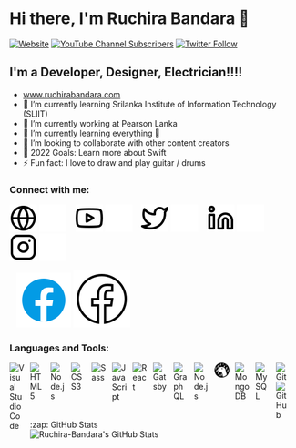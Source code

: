 # Hi there, I'm Ruchira Bandara  👋 


[![Website](https://img.shields.io/website?label=ruchirabandara.com&style=for-the-badge&url=https%3A%2F%2Fruchirabandara.com)](https://ruchirabandara.com)
[![YouTube Channel Subscribers](https://img.shields.io/youtube/channel/subscribers/UC-N0R8YtbU8kUoQ0gr4iXrg?logo=youtube&logoColor=red&style=for-the-badge)][youtube]
[![Twitter Follow](https://img.shields.io/twitter/follow/Ruchira?color=1DA1F2&logo=twitter&style=for-the-badge)](https://twitter.com/RUCHIRA0BANDARA)




## I'm a Developer, Designer, Electrician!!!!

-  www.ruchirabandara.com
- 🌱 I’m currently learning Srilanka Institute of Information Technology (SLIIT)
- 🌱 I’m currently working at Pearson Lanka
- 🌱 I’m currently learning everything 🤣
- 👯 I’m looking to collaborate with other content creators
- 🥅 2022 Goals: Learn more about Swift
- ⚡ Fun fact: I love to draw and play guitar / drums




### Connect with me:

[![website](./img/globe-light.svg)](https://ruchirabandara.com#gh-light-mode-only)
[![website](./img/globe-dark.svg)](https://ruchirabandara.com#gh-dark-mode-only)
&nbsp;&nbsp;
[![website](./img/youtube-light.svg)](https://www.youtube.com/channel/UC-N0R8YtbU8kUoQ0gr4iXrg#gh-light-mode-only)
[![website](./img/youtube-dark.svg)](https://www.youtube.com/channel/UC-N0R8YtbU8kUoQ0gr4iXrg#gh-dark-mode-only)
&nbsp;&nbsp;
[![website](./img/twitter-light.svg)](https://twitter.com/RUCHIRA0BANDARA#gh-light-mode-only)
[![website](./img/twitter-dark.svg)](https://twitter.com/RUCHIRA0BANDARA#gh-dark-mode-only)
&nbsp;&nbsp;
[![website](./img/linkedin-light.svg)](https://www.linkedin.com/in/ruchirabandara/#gh-light-mode-only)
[![website](./img/linkedin-dark.svg)](https://www.linkedin.com/in/ruchirabandara/#gh-dark-mode-only)
&nbsp;&nbsp;
[![website](./img/instagram-light.svg)](https://www.instagram.com/ruchirabandaraa/#gh-light-mode-only)
[![website](./img/instagram-dark.svg)](https://www.instagram.com/ruchirabandaraa/#gh-dark-mode-only)

&nbsp;&nbsp;
[![website](./img/facebook-light.svg)](https://www.facebook.com/ruchirahansana.bandara/#gh-light-mode-only)
[![website](./img/facebook-dark.svg)](https://www.facebook.com/ruchirahansana.bandara/#gh-dark-mode-only)



### Languages and Tools:

<img align="left" alt="Visual Studio Code" width="26px" src="https://cdn.jsdelivr.net/gh/devicons/devicon/icons/vscode/vscode-original.svg" style="padding-right:10px;" />
<img align="left" alt="HTML5" width="26px" src="https://cdn.jsdelivr.net/gh/devicons/devicon/icons/html5/html5-original.svg" style="padding-right:10px;" />
<img align="left" alt="Node.js" width="26px" src="https://cdn.jsdelivr.net/gh/devicons/devicon/icons/nodejs/nodejs-original.svg" style="padding-right:10px;" />
<img align="left" alt="CSS3" width="26px" src="https://cdn.jsdelivr.net/gh/devicons/devicon/icons/css3/css3-original.svg" style="padding-right:10px;" />
<img align="left" alt="Sass" width="26px" src="https://cdn.jsdelivr.net/gh/devicons/devicon/icons/sass/sass-original.svg" style="padding-right:10px;" />
<img align="left" alt="JavaScript" width="26px" src="https://cdn.jsdelivr.net/gh/devicons/devicon/icons/javascript/javascript-original.svg" style="padding-right:10px;" />
<img align="left" alt="React" width="26px" src="https://cdn.jsdelivr.net/gh/devicons/devicon/icons/react/react-original.svg" style="padding-right:10px;" />
<img align="left" alt="Gatsby" width="26px" src="https://cdn.jsdelivr.net/gh/devicons/devicon/icons/gatsby/gatsby-original.svg" style="padding-right:10px;" />
<img align="left" alt="GraphQL" width="26px" src="https://cdn.jsdelivr.net/gh/devicons/devicon/icons/graphql/graphql-plain.svg" style="padding-right:10px;" />
<img align="left" alt="Node.js" width="26px" src="https://cdn.jsdelivr.net/gh/devicons/devicon/icons/nodejs/nodejs-original.svg" style="padding-right:10px;" />
<img align="left" alt="Deno" width="26px" src="./img/deno-light.svg" style="padding-right:10px;" />



<img align="left" alt="MongoDB" width="26px" src="https://cdn.jsdelivr.net/gh/devicons/devicon/icons/mongodb/mongodb-original.svg" style="padding-right:10px;" />
<img align="left" alt="MySQL" width="26px" src="https://cdn.jsdelivr.net/gh/devicons/devicon/icons/mysql/mysql-original.svg" style="padding-right:10px;" />
<img align="left" alt="Git" width="26px" src="https://cdn.jsdelivr.net/gh/devicons/devicon/icons/git/git-original.svg" style="padding-right:10px;" />
<img align="left" alt="GitHub" width="26px" src="https://user-images.githubusercontent.com/3369400/139447912-e0f43f33-6d9f-45f8-be46-2df5bbc91289.png" style="padding-right:10px;" />



<br />
<br />

---
  <summary>:zap: GitHub Stats</summary>

  <img align="left" alt="Ruchira-Bandara's GitHub Stats" src="https://github-readme-stats.vercel.app/api?username=RuchiraHansanaBandara&show_icons=true&hide_border=false&title_color=ff652f&icon_color=FFE400&bg_color=09131B&text_color=ffffff&border_color=0c1a25" />


[website]: https://ruchirabandara.com

[twitter]: https://twitter.com/RUCHIRA0BANDARA
[youtube]: https://www.youtube.com/channel/UC-N0R8YtbU8kUoQ0gr4iXrg
[instagram]: https://www.instagram.com/ruchirabandaraa/
[linkedin]: https://www.linkedin.com/in/ruchirabandara/
[AzureBoard]: https://dev.azure.com/RuchiraBandara/
[Facebook]: https://www.facebook.com/ruchirahansana.bandara/
